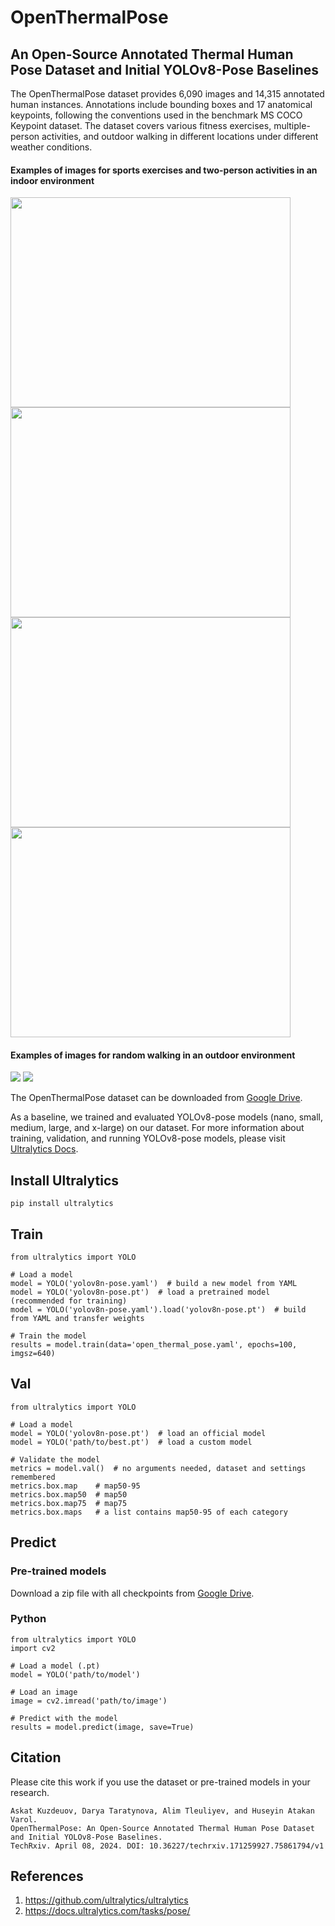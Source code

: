 # OpenThermalPose
## An Open-Source Annotated Thermal Human Pose Dataset and Initial YOLOv8-Pose Baselines
The OpenThermalPose dataset provides 6,090 images and 14,315 annotated human instances. Annotations include bounding boxes and 17 anatomical keypoints, following the conventions used in the benchmark MS COCO Keypoint dataset. The dataset covers various fitness exercises, multiple-person activities, and outdoor walking in different locations under different weather conditions. 

#### Examples of images for sports exercises and two-person activities in an indoor environment
<img src="https://github.com/IS2AI/OpenThermalPose/blob/main/1_5_1_16_frame517.png" width=448 height=336> <img src="https://github.com/IS2AI/OpenThermalPose/blob/main/1_6_1_17_frame370.png" width=448 height=336>
<img src="https://github.com/IS2AI/OpenThermalPose/blob/main/2_1_8_frame97.png" width=448 height=336> <img src="https://github.com/IS2AI/OpenThermalPose/blob/main/2_2_8_frame94.png" width=448 height=336>

#### Examples of images for random walking in an outdoor environment
<img src="https://github.com/IS2AI/OpenThermalPose/blob/main/3370.png"> <img src="https://github.com/IS2AI/OpenThermalPose/blob/main/3471.png">


The OpenThermalPose dataset can be downloaded from [Google Drive](https://drive.google.com/file/d/1C5ThcFZm1twYtEta8GWUe1SENc9ER_0t/view?usp=sharing).  

As a baseline, we trained and evaluated YOLOv8-pose models (nano, small, medium, large, and x-large) on our dataset. For more information about training, validation, and running YOLOv8-pose models, please visit [Ultralytics Docs](https://docs.ultralytics.com/tasks/pose/).

## Install Ultralytics
```
pip install ultralytics
```

## Train
```
from ultralytics import YOLO

# Load a model
model = YOLO('yolov8n-pose.yaml')  # build a new model from YAML
model = YOLO('yolov8n-pose.pt')  # load a pretrained model (recommended for training)
model = YOLO('yolov8n-pose.yaml').load('yolov8n-pose.pt')  # build from YAML and transfer weights

# Train the model
results = model.train(data='open_thermal_pose.yaml', epochs=100, imgsz=640)
```
## Val
```
from ultralytics import YOLO

# Load a model
model = YOLO('yolov8n-pose.pt')  # load an official model
model = YOLO('path/to/best.pt')  # load a custom model

# Validate the model
metrics = model.val()  # no arguments needed, dataset and settings remembered
metrics.box.map    # map50-95
metrics.box.map50  # map50
metrics.box.map75  # map75
metrics.box.maps   # a list contains map50-95 of each category
```

## Predict
### Pre-trained models
Download a zip file with all checkpoints from [Google Drive](https://drive.google.com/file/d/1PHyHSuM-n2XgqNgpl55Nn7fAqhukVEXw/view?usp=sharing). 

### Python 
```
from ultralytics import YOLO
import cv2

# Load a model (.pt)
model = YOLO('path/to/model')  

# Load an image
image = cv2.imread('path/to/image')

# Predict with the model
results = model.predict(image, save=True)  
```
## Citation
Please cite this work if you use the dataset or pre-trained models in your research.
```
Askat Kuzdeuov, Darya Taratynova, Alim Tleuliyev, and Huseyin Atakan Varol.
OpenThermalPose: An Open-Source Annotated Thermal Human Pose Dataset and Initial YOLOv8-Pose Baselines.
TechRxiv. April 08, 2024. DOI: 10.36227/techrxiv.171259927.75861794/v1
```
## References
1. https://github.com/ultralytics/ultralytics
2. https://docs.ultralytics.com/tasks/pose/ 

